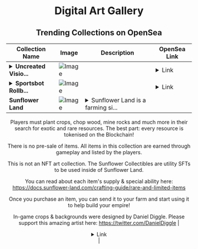 <div align="center">

# Digital Art Gallery

## Trending Collections on OpenSea

| Collection Name                       | Image                                                                                     | Description                       | OpenSea Link                                                                                          |
|---------------------------------------|-------------------------------------------------------------------------------------------|-----------------------------------|--------------------------------------------------------------------------------------------------------|
| **<details><summary>Uncreated Visio...</summary>Uncreated Vision</details>** | ![Image](https://i.seadn.io/s/raw/files/18c6c5d9a28cb884f157145455a04bf5.jpg?w=500&auto=format?w=200&auto=format) |  | <details><summary>Link</summary>[Uncreated Vision](https://opensea.io/collection/uncreated-vision)</details> |
| **<details><summary>Sportsbot Rollb...</summary>Sportsbot Rollbots</details>** | ![Image](https://i.seadn.io/s/raw/files/888ae9c1e5d9d65fd4448865058062ae.png?w=500&auto=format?w=200&auto=format) |  | <details><summary>Link</summary>[Sportsbot Rollbots](https://opensea.io/collection/sportsbot-rollbots)</details> |
| **Sunflower Land** | ![Image](https://i.seadn.io/s/raw/files/bb1a9be499453bb51b1838865a629618.png?w=500&auto=format?w=200&auto=format) | <details><summary>Sunflower Land is a farming si...</summary>Sunflower Land is a farming simulator game on Polygon.

Players must plant crops, chop wood, mine rocks and much more in their search for exotic and rare resources. The best part: every resource is tokenised on the Blockchain!

There is no pre-sale of items. All items in this collection are earned through gameplay and listed by the players.

This is not an NFT art collection. The Sunflower Collectibles are utility SFTs to be used inside of Sunflower Land.

You can read about each item's supply & special ability here: https://docs.sunflower-land.com/crafting-guide/rare-and-limited-items

Once you purchase an item, you can send it to your farm and start using it to help build your empire!

In-game crops & backgrounds were designed by Daniel Diggle. Please support this amazing artist here: https://twitter.com/DanielDiggle</details> | <details><summary>Link</summary>[Sunflower Land](https://opensea.io/collection/sunflower-land-29)</details> |

</div>